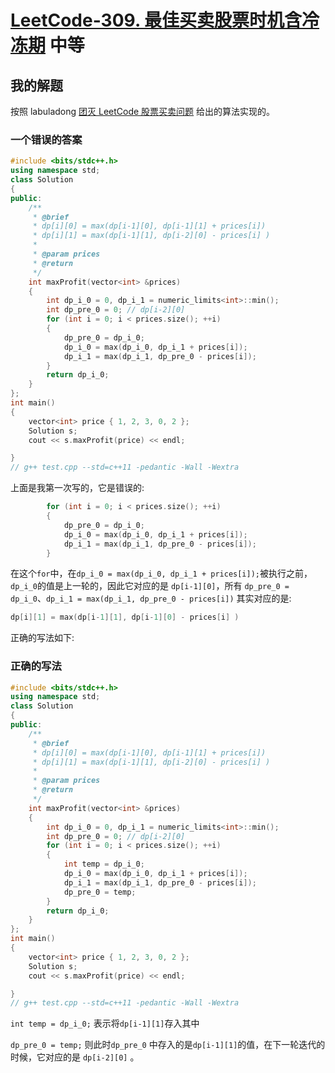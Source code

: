 # [LeetCode-309. 最佳买卖股票时机含冷冻期](https://leetcode.cn/problems/best-time-to-buy-and-sell-stock-with-cooldown/) 中等



## 我的解题

按照 labuladong [团灭 LeetCode 股票买卖问题](https://mp.weixin.qq.com/s/lQEj_K1lUY83QtIzqTikGA) 给出的算法实现的。

### 一个错误的答案

```C++
#include <bits/stdc++.h>
using namespace std;
class Solution
{
public:
	/**
	 * @brief
	 * dp[i][0] = max(dp[i-1][0], dp[i-1][1] + prices[i])
	 * dp[i][1] = max(dp[i-1][1], dp[i-2][0] - prices[i] )
	 *
	 * @param prices
	 * @return
	 */
	int maxProfit(vector<int> &prices)
	{
		int dp_i_0 = 0, dp_i_1 = numeric_limits<int>::min();
		int dp_pre_0 = 0; // dp[i-2][0]
		for (int i = 0; i < prices.size(); ++i)
		{
			dp_pre_0 = dp_i_0;
			dp_i_0 = max(dp_i_0, dp_i_1 + prices[i]);
			dp_i_1 = max(dp_i_1, dp_pre_0 - prices[i]);
		}
		return dp_i_0;
	}
};
int main()
{
	vector<int> price { 1, 2, 3, 0, 2 };
	Solution s;
	cout << s.maxProfit(price) << endl;

}
// g++ test.cpp --std=c++11 -pedantic -Wall -Wextra


```

上面是我第一次写的，它是错误的:

```C++
		for (int i = 0; i < prices.size(); ++i)
		{
			dp_pre_0 = dp_i_0;
			dp_i_0 = max(dp_i_0, dp_i_1 + prices[i]);
			dp_i_1 = max(dp_i_1, dp_pre_0 - prices[i]);
		}
```

在这个`for`中，在`dp_i_0 = max(dp_i_0, dp_i_1 + prices[i]);`被执行之前，`dp_i_0`的值是上一轮的，因此它对应的是 `dp[i-1][0]`，所有 `dp_pre_0 = dp_i_0`、`dp_i_1 = max(dp_i_1, dp_pre_0 - prices[i])` 其实对应的是:

```C++
dp[i][1] = max(dp[i-1][1], dp[i-1][0] - prices[i] )
```



正确的写法如下:

### 正确的写法

```C++
#include <bits/stdc++.h>
using namespace std;
class Solution
{
public:
	/**
	 * @brief
	 * dp[i][0] = max(dp[i-1][0], dp[i-1][1] + prices[i])
	 * dp[i][1] = max(dp[i-1][1], dp[i-2][0] - prices[i] )
	 *
	 * @param prices
	 * @return
	 */
	int maxProfit(vector<int> &prices)
	{
		int dp_i_0 = 0, dp_i_1 = numeric_limits<int>::min();
		int dp_pre_0 = 0; // dp[i-2][0]
		for (int i = 0; i < prices.size(); ++i)
		{
			int temp = dp_i_0;
			dp_i_0 = max(dp_i_0, dp_i_1 + prices[i]);
			dp_i_1 = max(dp_i_1, dp_pre_0 - prices[i]);
			dp_pre_0 = temp;
		}
		return dp_i_0;
	}
};
int main()
{
	vector<int> price { 1, 2, 3, 0, 2 };
	Solution s;
	cout << s.maxProfit(price) << endl;

}
// g++ test.cpp --std=c++11 -pedantic -Wall -Wextra


```

`int temp = dp_i_0;` 表示将`dp[i-1][1]`存入其中

`dp_pre_0 = temp;` 则此时`dp_pre_0` 中存入的是`dp[i-1][1]`的值，在下一轮迭代的时候，它对应的是 `dp[i-2][0]` 。